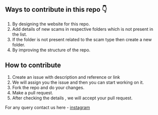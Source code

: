 ## Ways to contribute in this repo  👇

1. By designing the website for this repo.
2. Add details of new scams in respective folders which is not present in the list. 
3. If the folder is not present related to the scam type then create a new folder. 
4. By improving the structure of the repo.

## How to contribute 

1. Create an issue with description and reference or link 
2. We will assign you the issue and then you can start working on it.
3. Fork the repo and do your changes.
4. Make a pull request.
5. After checking the details , we will accept your pull request.

For any query contact us here - [instagram](https://www.instagram.com/lets__code/)

